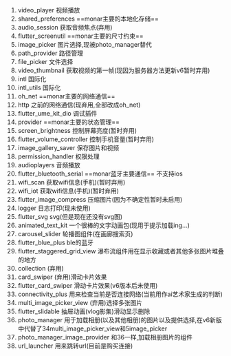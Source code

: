 1. video_player
   视频播放
2. shared_preferences
   ==monar主要的本地化存储==
3. audio_session
   获取音频焦点(弃用)
4. flutter_screenutil
   ==monar主要的尺寸约束==
5. image_picker
   图片选择,现被photo_manager替代
6. path_provider
   路径管理
7. file_picker
   文件选择
8. video_thumbnail
   获取视频的第一帧(现因为服务器方法更新v6暂时弃用)
9. intl
   国际化
10. intl_utils
    国际化
11. oh_net
    ==monar主要的网络通信==
12. http
    之前的网络通信(现弃用,全部改成oh_net)
13. flutter_ume_kit_dio
    调试插件
14. provider
    ==monar主要的状态管理==
15. screen_brightness
    控制屏幕亮度(暂时弃用)
16. flutter_volume_controller
    控制手机音量(暂时弃用)
17. image_gallery_saver
    保存图片和视频
18. permission_handler
    权限处理
19. audioplayers
    音频播放
20. flutter_bluetooth_serial
    ==monar蓝牙主要通信== 不支持ios
21. wifi_scan
    获取wifi信息(手机)(暂时弃用)
22. wifi_iot
    获取wifi信息(手机)(暂时弃用)
23. flutter_image_compress
    压缩图片(因为不确定性暂时未启用)
24. logger
    日志打印(现未使用)
25. flutter_svg
    svg(但是现在还没有svg图)
26. animated_text_kit
    一个很棒的文字动画包(现用于提示加载ing...)
27. carousel_slider
    轮播图组件(在画廊搜索页)
28. flutter_blue_plus
    ble的蓝牙
29. flutter_staggered_grid_view
    瀑布流组件用在显示收藏或者其他多张图片堆叠的地方
30. collection
    (弃用)
31. card_swiper
    (弃用)滑动卡片效果
32. flutter_card_swiper
    滑动卡片效果(v6版本后未使用)
33. connectivity_plus
    用来检查当前是否连接网络(当前用作ai艺术家生成的判断)
34. multi_image_picker_view
    (弃用)选择多张图片
35. flutter_slidable
    抽屉动画(vlog影集)滑动显示删除
36. photo_manager
    用于加载相册(以及其他相册)的图片以及提供选择,在v6新版中代替了34multi_image_picker_view和5image_picker
37. photo_manager_image_provider
    和36一样,加载相册图片的组件
38. url_launcher
    用来跳转url(目前是购买连接)